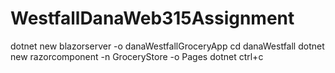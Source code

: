 # WestfallDanaWeb315Assignment
dotnet new blazorserver -o danaWestfallGroceryApp
cd danaWestfall
dotnet new razorcomponent -n GroceryStore -o Pages
dotnet ctrl+c

